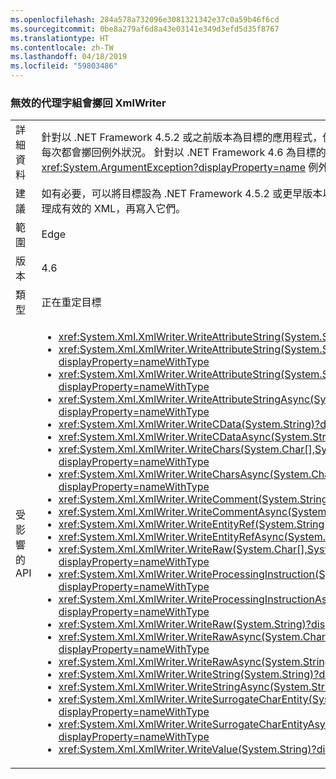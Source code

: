 ```yaml
---
ms.openlocfilehash: 284a578a732096e3081321342e37c0a59b46f6cd
ms.sourcegitcommit: 0be8a279af6d8a43e03141e349d3efd5d35f8767
ms.translationtype: HT
ms.contentlocale: zh-TW
ms.lasthandoff: 04/18/2019
ms.locfileid: "59803486"
---
```

### <a name="xmlwriter-throws-on-invalid-surrogate-pairs"></a>無效的代理字組會擲回 XmlWriter

|   |   |
|---|---|
|詳細資料|針對以 .NET Framework 4.5.2 或之前版本為目標的應用程式，使用例外狀況後援處理寫入無效的 Surrogate 字組時不一定每次都會擲回例外狀況。 針對以 .NET Framework 4.6 為目標的應用程式，嘗試寫入無效的代理字組會擲回 <xref:System.ArgumentException?displayProperty=name> 例外狀況。|
|建議|如有必要，可以將目標設為 .NET Framework 4.5.2 或更早版本以避免這項中斷。 或者，可以將無效的代理字組字組預先處理成有效的 XML，再寫入它們。|
|範圍|Edge|
|版本|4.6|
|類型|正在重定目標|
|受影響的 API|<ul><li><xref:System.Xml.XmlWriter.WriteAttributeString(System.String,System.String)?displayProperty=nameWithType></li><li><xref:System.Xml.XmlWriter.WriteAttributeString(System.String,System.String,System.String)?displayProperty=nameWithType></li><li><xref:System.Xml.XmlWriter.WriteAttributeString(System.String,System.String,System.String,System.String)?displayProperty=nameWithType></li><li><xref:System.Xml.XmlWriter.WriteAttributeStringAsync(System.String,System.String,System.String,System.String)?displayProperty=nameWithType></li><li><xref:System.Xml.XmlWriter.WriteCData(System.String)?displayProperty=nameWithType></li><li><xref:System.Xml.XmlWriter.WriteCDataAsync(System.String)?displayProperty=nameWithType></li><li><xref:System.Xml.XmlWriter.WriteChars(System.Char[],System.Int32,System.Int32)?displayProperty=nameWithType></li><li><xref:System.Xml.XmlWriter.WriteCharsAsync(System.Char[],System.Int32,System.Int32)?displayProperty=nameWithType></li><li><xref:System.Xml.XmlWriter.WriteComment(System.String)?displayProperty=nameWithType></li><li><xref:System.Xml.XmlWriter.WriteCommentAsync(System.String)?displayProperty=nameWithType></li><li><xref:System.Xml.XmlWriter.WriteEntityRef(System.String)?displayProperty=nameWithType></li><li><xref:System.Xml.XmlWriter.WriteEntityRefAsync(System.String)?displayProperty=nameWithType></li><li><xref:System.Xml.XmlWriter.WriteRaw(System.Char[],System.Int32,System.Int32)?displayProperty=nameWithType></li><li><xref:System.Xml.XmlWriter.WriteProcessingInstruction(System.String,System.String)?displayProperty=nameWithType></li><li><xref:System.Xml.XmlWriter.WriteProcessingInstructionAsync(System.String,System.String)?displayProperty=nameWithType></li><li><xref:System.Xml.XmlWriter.WriteRaw(System.String)?displayProperty=nameWithType></li><li><xref:System.Xml.XmlWriter.WriteRawAsync(System.Char[],System.Int32,System.Int32)?displayProperty=nameWithType></li><li><xref:System.Xml.XmlWriter.WriteRawAsync(System.String)?displayProperty=nameWithType></li><li><xref:System.Xml.XmlWriter.WriteString(System.String)?displayProperty=nameWithType></li><li><xref:System.Xml.XmlWriter.WriteStringAsync(System.String)?displayProperty=nameWithType></li><li><xref:System.Xml.XmlWriter.WriteSurrogateCharEntity(System.Char,System.Char)?displayProperty=nameWithType></li><li><xref:System.Xml.XmlWriter.WriteSurrogateCharEntityAsync(System.Char,System.Char)?displayProperty=nameWithType></li><li><xref:System.Xml.XmlWriter.WriteValue(System.String)?displayProperty=nameWithType></li></ul>|

